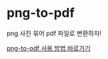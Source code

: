 # png-to-pdf

png 사진 묶어 pdf 파일로 변환하자!

[png-to-pdf 사용 방법 바로가기](https://engineerinsight.tistory.com/)
